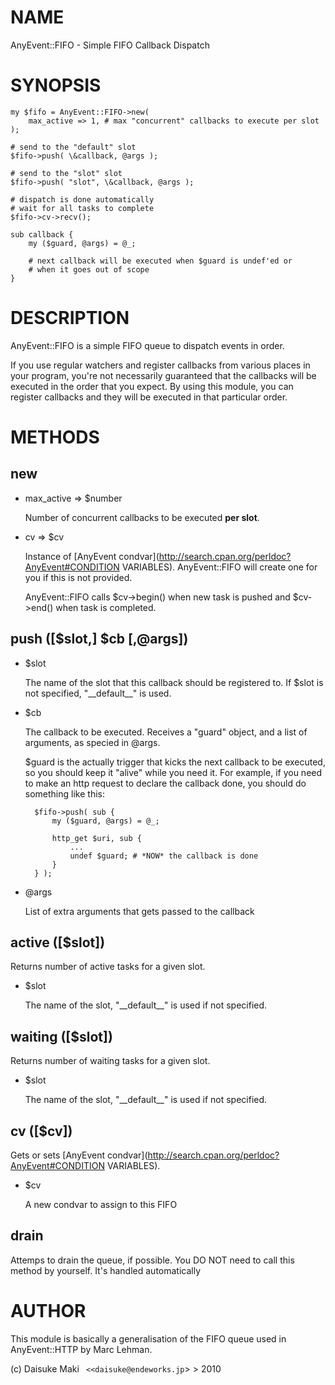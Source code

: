 # NAME

AnyEvent::FIFO - Simple FIFO Callback Dispatch

# SYNOPSIS

    my $fifo = AnyEvent::FIFO->new(
        max_active => 1, # max "concurrent" callbacks to execute per slot
    );

    # send to the "default" slot
    $fifo->push( \&callback, @args );

    # send to the "slot" slot
    $fifo->push( "slot", \&callback, @args );

    # dispatch is done automatically
    # wait for all tasks to complete
    $fifo->cv->recv();

    sub callback {
        my ($guard, @args) = @_;

        # next callback will be executed when $guard is undef'ed or
        # when it goes out of scope
    }

# DESCRIPTION

AnyEvent::FIFO is a simple FIFO queue to dispatch events in order.

If you use regular watchers and register callbacks from various places in
your program, you're not necessarily guaranteed that the callbacks will be
executed in the order that you expect. By using this module, you can
register callbacks and they will be executed in that particular order.

# METHODS

## new

- max\_active => $number

    Number of concurrent callbacks to be executed __per slot__.

- cv => $cv

    Instance of [AnyEvent condvar](http://search.cpan.org/perldoc?AnyEvent#CONDITION VARIABLES). AnyEvent::FIFO will create one for you if this is not provided.

    AnyEvent::FIFO calls $cv->begin() when new task is pushed and $cv->end() when task is completed.

## push (\[$slot,\] $cb \[,@args\])

- $slot

    The name of the slot that this callback should be registered to. If $slot is
    not specified, "\_\_default\_\_" is used.

- $cb

    The callback to be executed. Receives a "guard" object, and a list of arguments, as specied in @args.

    $guard is the actually trigger that kicks the next callback to be executed, so you should keep it "alive" while you need it. For example, if you need to make an http request to declare the callback done, you should do something like this:

        $fifo->push( sub {
            my ($guard, @args) = @_;

            http_get $uri, sub {
                ...
                undef $guard; # *NOW* the callback is done
            }
        } );

- @args

    List of extra arguments that gets passed to the callback

## active (\[$slot\])

Returns number of active tasks for a given slot.

- $slot

    The name of the slot, "\_\_default\_\_" is used if not specified.

## waiting (\[$slot\])

Returns number of waiting tasks for a given slot.

- $slot

    The name of the slot, "\_\_default\_\_" is used if not specified.

## cv (\[$cv\])

Gets or sets [AnyEvent condvar](http://search.cpan.org/perldoc?AnyEvent#CONDITION VARIABLES).

- $cv

    A new condvar to assign to this FIFO

## drain

Attemps to drain the queue, if possible. You DO NOT need to call this method
by yourself. It's handled automatically

# AUTHOR

This module is basically a generalisation of the FIFO queue used in AnyEvent::HTTP by Marc Lehman.

(c) Daisuke Maki ` <<daisuke@endeworks.jp`\> > 2010
